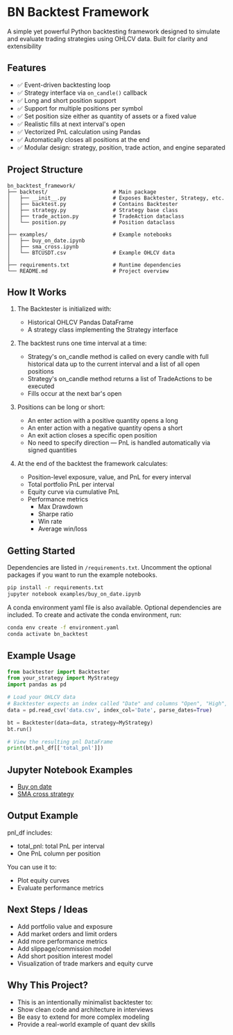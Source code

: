 # BN Backtest Framework

A simple yet powerful Python backtesting framework designed to simulate and evaluate trading strategies using OHLCV data. Built for clarity and extensibility

## Features
- ✅ Event-driven backtesting loop
- ✅ Strategy interface via `on_candle()` callback
- ✅ Long and short position support
- ✅ Support for multiple positions per symbol
- ✅ Set position size either as quantity of assets or a fixed value
- ✅ Realistic fills at next interval's open
- ✅ Vectorized PnL calculation using Pandas
- ✅ Automatically closes all positions at the end
- ✅ Modular design: strategy, position, trade action, and engine separated

## Project Structure
```plaintext
bn_backtest_framework/
├── backtest/                     # Main package
│   ├── __init__.py               # Exposes Backtester, Strategy, etc.
│   ├── backtest.py               # Contains Backtester
│   ├── strategy.py               # Strategy base class
│   ├── trade_action.py           # TradeAction dataclass
│   └── position.py               # Position dataclass
│
├── examples/                     # Example notebooks
│   ├── buy_on_date.ipynb
│   ├── sma_cross.ipynb
│   └── BTCUSDT.csv               # Example OHLCV data
│
├── requirements.txt              # Runtime dependencies
└── README.md                     # Project overview
```

## How It Works

1. The Backtester is initialized with:
    - Historical OHLCV Pandas DataFrame
    - A strategy class implementing the Strategy interface

2. The backtest runs one time interval at a time:
    - Strategy's on_candle method is called on every candle with full historical data up to the current interval and a list of all open positions
    - Strategy's on_candle method returns a list of TradeActions to be executed
    - Fills occur at the next bar's open

3. Positions can be long or short:
    - An enter action with a positive quantity opens a long
    - An enter action with a negative quantity opens a short
    - An exit action closes a specific open position
    - No need to specify direction — PnL is handled automatically via signed quantities

4. At the end of the backtest the framework calculates:
    - Position-level exposure, value, and PnL for every interval
    - Total portfolio PnL per interval
    - Equity curve via cumulative PnL
    - Performance metrics
        - Max Drawdown
        - Sharpe ratio
        - Win rate
        - Average win/loss

## Getting Started

Dependencies are listed in `/requirements.txt`. Uncomment the optional packages if you want to run the example notebooks.

```bash
pip install -r requirements.txt
jupyter notebook examples/buy_on_date.ipynb
```

A conda environment yaml file is also available. Optional dependencies are included. To create and activate the conda environment, run:

```bash
conda env create -f environment.yaml
conda activate bn_backtest
```

## Example Usage

```python
from backtester import Backtester
from your_strategy import MyStrategy
import pandas as pd

# Load your OHLCV data
# Backtester expects an index called "Date" and columns "Open", "High", "Low", "Close", "Volume"
data = pd.read_csv('data.csv', index_col='Date', parse_dates=True)

bt = Backtester(data=data, strategy=MyStrategy)
bt.run()

# View the resulting pnl DataFrame
print(bt.pnl_df[['total_pnl']])
```

## Jupyter Notebook Examples
- [Buy on date](examples/buy_on_date.ipynb)
- [SMA cross strategy](examples/sma_cross.ipynb)

## Output Example
pnl_df includes:
- total_pnl: total PnL per interval
- One PnL column per position

You can use it to:
- Plot equity curves
- Evaluate performance metrics

## Next Steps / Ideas
- Add portfolio value and exposure
- Add market orders and limit orders
- Add more performance metrics
- Add slippage/commission model
- Add short position interest model
- Visualization of trade markers and equity curve

## Why This Project?
- This is an intentionally minimalist backtester to:
- Show clean code and architecture in interviews
- Be easy to extend for more complex modeling
- Provide a real-world example of quant dev skills